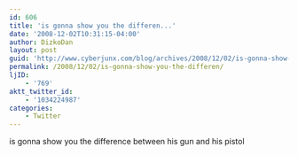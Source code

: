 ```yaml
---
id: 606
title: 'is gonna show you the differen...'
date: '2008-12-02T10:31:15-04:00'
author: DizkoDan
layout: post
guid: 'http://www.cyberjunx.com/blog/archives/2008/12/02/is-gonna-show-you-the-differen/'
permalink: /2008/12/02/is-gonna-show-you-the-differen/
ljID:
    - '769'
aktt_twitter_id:
    - '1034224987'
categories:
    - Twitter
---
```


is gonna show you the difference between his gun and his pistol